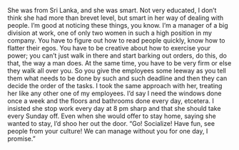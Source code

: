 She was from Sri Lanka, and she was smart. Not very educated, I don’t think she had more than brevet level, but smart in her way of dealing with people. I’m good at noticing these things, you know. I’m a manager of a big division at work, one of only two women in such a high position in my company. You have to figure out how to read people quickly, know how to flatter their egos. You have to be creative about how to exercise your power; you can’t just walk in there and start barking out orders, do this, do that, the way a man does. At the same time, you have to be very firm or else they walk all over you. So you give the employees some leeway as you tell them what needs to be done by such and such deadline and then they can decide the order of the tasks. I took the same approach with her, treating her like any other one of my employees. I’d say I need the windows done once a week and the floors and bathrooms done every day, etcetera. I insisted she stop work every day at 8 pm sharp and that she should take every Sunday off. Even when she would offer to stay home, saying she wanted to stay, I’d shoo her out the door. “Go! Socialize! Have fun, see people from your culture! We can manage without you for one day, I promise.”
